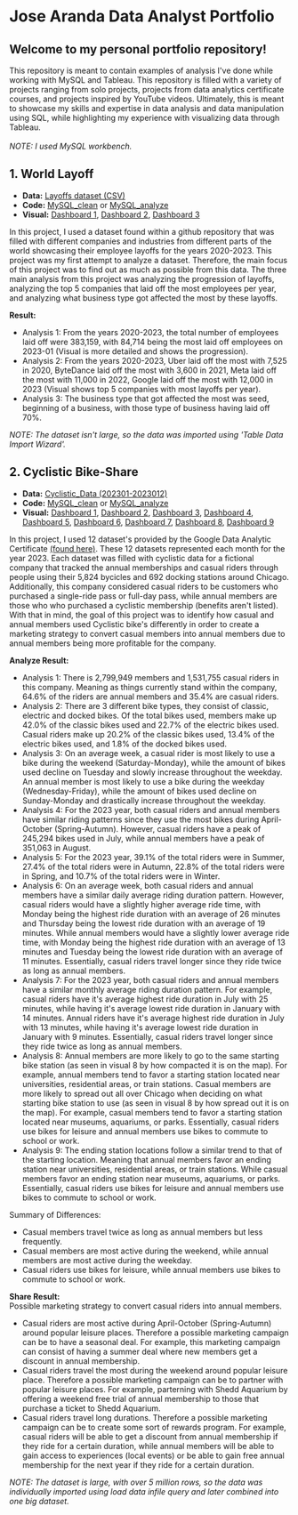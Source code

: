 # Jose Aranda Data Analyst Portfolio
## Welcome to my personal portfolio repository! 
This repository is meant to contain examples of analysis I've done while working with MySQL and Tableau. This repository is filled with a variety of projects ranging from solo projects, projects from data analytics certificate courses, and projects inspired by 
YouTube videos. Ultimately, this is meant to showcase my skills and expertise in data analysis and data manipulation using SQL, while highlighting my experience with visualizing data through Tableau. 
<br/> <br/>*NOTE: I used MySQL workbench.*

## 1. World Layoff
- **Data:** [Layoffs dataset (CSV)](World_layoffs_github/layoffs.csv)
- **Code:** [MySQL_clean](World_layoffs_github/world_layoffs_clean.sql) or [MySQL_analyze](World_layoffs_github/world_layoffs_analyze.sql)
- **Visual:** [Dashboard 1](https://public.tableau.com/app/profile/jose.aranda7220/viz/layoff_progression_dash/layoff_progression_visual),
[Dashboard 2](https://public.tableau.com/app/profile/jose.aranda7220/viz/top5_yearly_company_layoffs/top5_yearly_company_layoffs),
[Dashboard 3](https://public.tableau.com/app/profile/jose.aranda7220/viz/business_impacted_most/business_impacted_most)

In this project, I used a dataset found within a github repository that was filled with different companies and industries from different parts of the world showcasing their employee layoffs for the years 2020-2023. This project was my first attempt to analyze a dataset. 
Therefore, the main focus of this project was to find out as much as possible from this data. The three main analysis from this project was analyzing the progression of layoffs, analyzing the top 5 companies that laid off the most employees per year, and analyzing what 
business type got affected the most by these layoffs. 

**Result:** 
- Analysis 1: From the years 2020-2023, the total number of employees laid off were 383,159, with 84,714 being the most laid off employees on 2023-01 (Visual is more detailed and shows the progression).
- Analysis 2: From the years 2020-2023, Uber laid off the most with 7,525 in 2020, ByteDance laid off the most with 3,600 in 2021, Meta laid off the most with 11,000 in 2022, Google laid off the most with 12,000 in 2023 (Visual shows top 5 companies with most layoffs per year).
- Analysis 3: The business type that got affected the most was seed, beginning of a business, with those type of business having laid off 70%.

*NOTE: The dataset isn't large, so the data was imported using 'Table Data Import Wizard'.*

## 2. Cyclistic Bike-Share
- **Data:** [Cyclistic_Data (202301-2023012)](https://divvy-tripdata.s3.amazonaws.com/index.html)
- **Code:** [MySQL_clean](cyclistic_sql_code/coursera_cyclistic_clean.sql) or [MySQL_analyze](cyclistic_sql_code/coursera_cyclistic_analyze.sql)
- **Visual:** [Dashboard 1](https://public.tableau.com/app/profile/jose.aranda7220/viz/company_status_rider/Dashboard1),
[Dashboard 2](https://public.tableau.com/app/profile/jose.aranda7220/viz/total_rideable_type_used/Dashboard1),
[Dashboard 3](https://public.tableau.com/app/profile/jose.aranda7220/viz/bikes_used_daily_visual/Dashboard1),
[Dashboard 4](https://public.tableau.com/app/profile/jose.aranda7220/viz/bikes_used_monthly/Dashboard1),
[Dashboard 5](https://public.tableau.com/app/profile/jose.aranda7220/viz/bikes_used_seasonly/Dashboard1),
[Dashboard 6](https://public.tableau.com/app/profile/jose.aranda7220/viz/avg_ride_daily/avg_ride_daily_vis),
[Dashboard 7](https://public.tableau.com/app/profile/jose.aranda7220/viz/avg_ride_monthly/Dashboard1),
[Dashboard 8](https://public.tableau.com/app/profile/jose.aranda7220/viz/start_station_locations/Dashboard1),
[Dashboard 9](https://public.tableau.com/app/profile/jose.aranda7220/viz/end_station_locations/Dashboard1)


In this project, I used 12 dataset's provided by the Google Data Analytic Certificate [(found here)](https://divvy-tripdata.s3.amazonaws.com/index.html). These 12 datasets represented each month for the year 2023. Each dataset was filled with cyclistic data for a fictional company that tracked the annual memberships and casual riders through people using their 5,824 bycicles and 692 docking stations around Chicago. Additionally, this company considered casual riders to be customers who purchased a single-ride pass or full-day pass, while annual members are those who who purchased a cyclistic membership (benefits aren't listed). With that in mind, the goal of this project was to identify how casual and annual members used Cyclistic bike's differently in order to create a marketing strategy to convert casual members into annual members due to annual members being more profitable for the company.  

**Analyze Result:**
- Analysis 1: There is 2,799,949 members and 1,531,755 casual riders in this company. Meaning as things currently stand within the company, 64.6% of the riders are annual members and 35.4% are casual riders.
- Analysis 2: There are 3 different bike types, they consist of classic, electric and docked bikes. Of the total bikes used, members make up 42.0% of the classic bikes used and 22.7% of the electric bikes used. Casual riders make up 20.2% of the classic bikes used, 13.4% of the electric bikes used, and 1.8% of the docked bikes used. 
- Analysis 3: On an average week, a casual rider is most likely to use a bike during the weekend (Saturday-Monday), while the amount of bikes used decline on Tuesday and slowly increase throughout the weekday. An annual member is most likely to use a bike during the weekday (Wednesday-Friday), while the amount of bikes used decline on Sunday-Monday and drastically increase throughout the weekday.  
- Analysis 4: For the 2023 year, both casual riders and annual members have similar riding patterns since they use the most bikes during April-October (Spring-Autumn). However, casual riders have a peak of 245,294 bikes used in July, while annual members have a peak of 351,063 in August.
- Analysis 5: For the 2023 year, 39.1% of the total riders were in Summer, 27.4% of the total riders were in Autumn, 22.8% of the total riders were in Spring, and 10.7% of the total riders were in Winter.
- Analysis 6: On an average week, both casual riders and annual members have a similar daily average riding duration pattern. However, casual riders would have a slightly higher average ride time, with Monday being the highest ride duration with an average of 26 minutes and Thursday being the lowest ride duration with an average of 19 minutes. While annual members would have a slightly lower average ride time, with Monday being the highest ride duration with an average of 13 minutes and Tuesday being the lowest ride duration with an average of 11 minutes. Essentially, casual riders travel longer since they ride twice as long as annual members.
- Analysis 7: For the 2023 year, both casual riders and annual members have a similar monthly average riding duration pattern. For example, casual riders have it's average highest ride duration in July with 25 minutes, while having it's average lowest ride duration in January with 14 minutes. Annual riders have it's average highest ride duration in July with 13 minutes, while having it's average lowest ride duration in January with 9 minutes. Essentially, casual riders travel longer since they ride twice as long as annual members.
- Analysis 8: Annual members are more likely to go to the same starting bike station (as seen in visual 8 by how compacted it is on the map). For example, annual members tend to favor a starting station located near universities, residential areas, or train stations. Casual members are more likely to spread out all over Chicago when deciding on what starting bike station to use (as seen in visual 8 by how spread out it is on the map). For example, casual members tend to favor a starting station located near museums, aquariums, or parks. Essentially, casual riders use bikes for leisure and annual members use bikes to commute to school or work.
- Analysis 9: The ending station locations follow a similar trend to that of the starting location. Meaning that annual members favor an ending station near universities, residential areas, or train stations. While casual members favor an ending station near museums, aquariums, or parks. Essentially, casual riders use bikes for leisure and annual members use bikes to commute to school or work.

Summary of Differences: 
- Casual members travel twice as long as annual members but less frequently.
- Casual members are most active during the weekend, while annual members are most active during the weekday. 
- Casual riders use bikes for leisure, while annual members use bikes to commute to school or work. 

**Share Result:**<br/>
Possible marketing strategy to convert casual riders into annual members.
- Casual riders are most active during April-October (Spring-Autumn) around popular leisure places. Therefore a possible marketing campaign can be to have a seasonal deal. For example, this marketing campaign can consist of having a summer deal where new members get a discount in annual membership.
- Casual riders travel the most during the weekend around popular leisure place. Therefore a possible marketing campaign can be to partner with popular leisure places. For example, parterning with Shedd Aquarium by offering a weekend free trial of annual membership to those that purchase a ticket to Shedd Aquarium.
- Casual riders travel long durations. Therefore a possible marketing campaign can be to create some sort of rewards program. For example, casual riders will be able to get a discount from annual membership if they ride for a certain duration, while annual members will be able to gain access to experiences (local events) or be able to gain free annual membership for the next year if they ride for a certain duration.


*NOTE: The dataset is large, with over 5 million rows, so the data was individually imported using load data infile query and later combined into one big dataset.*
